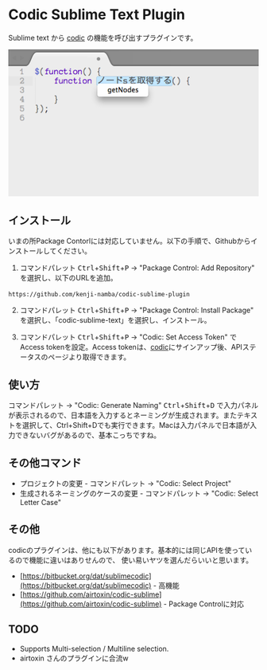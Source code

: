 # Codic Sublime Text Plugin
Sublime text から [codic](https://codic.jp/) の機能を呼び出すプラグインです。

![codic plugin](https://raw.githubusercontent.com/codic-project/codic-sublime-plugin/master/screenshot.png)

## インストール
いまの所Package Contorlには対応していません。以下の手順で、Githubからインストールしてください。

1. コマンドパレット <kbd>Ctrl</kbd>+<kbd>Shift</kbd>+<kbd>P</kbd> →  "Package Control: Add Repository" を選択し、以下のURLを追加。
 
 `https://github.com/kenji-namba/codic-sublime-plugin`

2. コマンドパレット <kbd>Ctrl</kbd>+<kbd>Shift</kbd>+<kbd>P</kbd> →  "Package Control: Install Package" を選択し、「codic-sublime-text」を選択し、インストール。

3. コマンドパレット <kbd>Ctrl</kbd>+<kbd>Shift</kbd>+<kbd>P</kbd> → "Codic: Set Access Token" でAccess tokenを設定。Access tokenは、[codic](https://codic.jp/)にサインアップ後、APIステータスのページより取得できます。

## 使い方
コマンドパレット → "Codic: Generate Naming" <kbd>Ctrl</kbd>+<kbd>Shift</kbd>+<kbd>D</kbd> で入力パネルが表示されるので、日本語を入力するとネーミングが生成されます。またテキストを選択して、Ctrl+Shift+Dでも実行できます。Macは入力パネルで日本語が入力できないバグがあるので、基本こっちですね。

## その他コマンド
- プロジェクトの変更 - コマンドパレット → "Codic: Select Project"
- 生成されるネーミングのケースの変更 - コマンドパレット →  "Codic: Select Letter Case"

## その他
codicのプラグインは、他にも以下があります。基本的には同じAPIを使っているので機能に違いはありせんので、
使い易いヤツを選んだらいいと思います。

- [https://bitbucket.org/dat/sublimecodic](https://bitbucket.org/dat/sublimecodic) - 高機能
- [https://github.com/airtoxin/codic-sublime](https://github.com/airtoxin/codic-sublime) - Package Controlに対応

## TODO
- Supports Multi-selection / Multiline selection.
- airtoxin さんのプラグインに合流w
